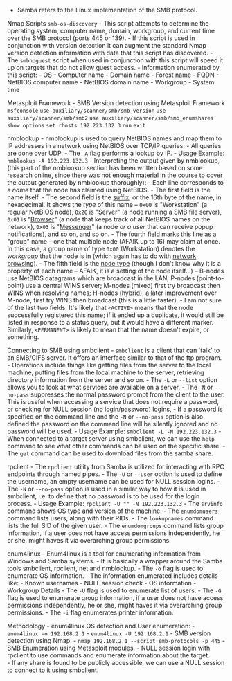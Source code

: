 - Samba refers to the Linux implementation of the SMB protocol.

Nmap Scripts
	`smb-os-discovery`
	- This script attempts to determine the operating system, computer name, domain, workgroup, and current time over the SMB protocol (ports 445 or 139).
	- If this script is used in conjunction with version detection it can augment the standard Nmap version detection information with data that this script has discovered.
	- The `smbnoguest` script when used in conjunction with this script will speed it up on targets that do not allow guest access.
	- Information enumerated by this script:
		- OS
		- Computer name
		- Domain name
		- Forest name
		- FQDN
		- NetBIOS computer name
		- NetBIOS domain name
		- Workgroup
		- System time

Metasploit Framework
	- SMB Version detection using Metasploit Framework
		`msfconsole`
		`use auxiliary/scanner/smb/smb_version`
		`use auxiliary/scanner/smb/smb2`
		`use auxiliary/scanner/smb/smb_enumshares`
		`show options`
		`set rhosts 192.223.132.3`
		`run`
		`exit`

nmblookup
	- nmblookup is used to query NetBIOS names and map them to IP addresses in a network using NetBIOS over TCP/IP queries.
	- All queries are done over UDP.
	- The `-A` flag performs a lookup by IP.
	- Usage Example: `nmblookup -A 192.223.132.3`
	- Interpreting the output given by nmblookup, (this part of the nmblookup section has been written based on some research online, since there was not enough material in the course to cover the output generated by nmblookup thoroughly):
		- Each line corresponds to a _name_ that the node has claimed using NetBIOS.
		- The first field is the name itself.
		- The second field is the [suffix](http://ubiqx.org/cifs/Appendix-C.html), or the 16th byte of the name, in hexadecimal. It shows the _type_ of this name – `0x00` is "Workstation" (a regular NetBIOS node), `0x20` is "Server" (a node running a SMB file server), `0x01` is "[Browser](http://technet.microsoft.com/en-us/library/cc751403.aspx)" (a node that keeps track of all NetBIOS names on the network), `0x03` is "[Messenger](https://en.wikipedia.org/wiki/Windows_Messenger_service)" (a node _or a user_ that can receive popup notifications), and so on, and so on.
		- The fourth field marks this line as a "group" name – one that multiple node (AFAIK up to 16) may claim at once. In this case, a group name of type `0x00` (Workstation) denotes the _workgroup_ that the node is in (which again has to do with [network browsing](http://ubiqx.org/cifs/Browsing.html)).
		- The fifth field is the [node type](http://support.microsoft.com/kb/119493) (though I don't know why it is a property of each name – AFAIK, it is a setting of the node itself…) – B-nodes use NetBIOS datagrams which are broadcast in the LAN; P-nodes (point-to-point) use a central WINS server; M-nodes (mixed) first try broadcast then WINS when resolving names; H-nodes (hybrid), a later improvement over M-node, first try WINS then broadcast (this is a little faster).
		- I am not sure of the last two fields. It's likely that `<ACTIVE>` means that the node successfully registered this name; if it ended up a duplicate, it would still be listed in response to a status query, but it would have a different marker. Similarly, `<PERMANENT>` is likely to mean that the name doesn't expire, or something.

Connecting to SMB using smbclient
	- `smbclient` is a client that can 'talk' to an SMB/CIFS server. It offers an interface similar to that of the ftp program.
	- Operations include things like getting files from the server to the local machine, putting files from the local machine to the server, retrieving directory information from the server and so on.
	- The `-L` or `--list` option allows you to look at what services are available on a server.
	- The `-N` or `--no-pass` suppresses the normal password prompt from the client to the user. This is useful when accessing a service that does not require a password, or checking for NULL session (no login/password) logins,
	- If a password is specified on the command line and the `-N` or `--no-pass` option is also defined the password on the command line will be silently ignored and no password will be used.
	- Usage Example: `smbclient -L -N 192.223.132.3`
	- When connected to a target server using smbclient, we can use the `help` command to see what other commands can be used on the specific share.
	- The `get` command can be used to download files from the samba share.

rpclient
	- The `rpclient` utility from Samba is utilized for interacting with RPC endpoints through named pipes.
	- The `-U` or `--user` option is used to define the username, an empty username can be used for NULL session logins.
	- The `-N` or `--no-pass` option is used in a similar way to how it is used in smbclient, i.e. to define that no password is to be used for the login process.
	- Usage Example: `rpclient -U "" -N 192.223.132.3`
	- The `srvinfo` command shows OS type and version of the machine.
	- The `enumdomusers` command lists users, along with their RIDs.
	- The `lookupnames` command lists the full SID of the given user.
	- The `enumdomgroups` command lists group information, if a user does not have access permissions independently, he or she, might haves it via overarching group permissions.

enum4linux
	- Enum4linux is a tool for enumerating information from Windows and Samba systems.
	- It is basically a wrapper around the Samba tools smbclient, rpclient, net and nmblookup.
	- The `-o` flag is used to enumerate OS information.
	- The information enumerated includes details like:
		- Known usernames
		- NULL session check
		- OS information
		- Workgroup Details
	- The `-U` flag is used to enumerate list of users.
	- The `-G` flag is used to enumerate group information, if a user does not have access permissions independently, he or she, might haves it via overarching group permissions.
	- The `-i` flag enumerates printer information.

Methodology
	- enum4linux OS detection and User enumeration:
		- `enum4linux -o 192.168.2.1`
		- `enum4linux -U 192.168.2.1`
	- SMB version detection using Nmap: 
		- `nmap 192.168.2.1 --script smb-protocols -p 445`
	- SMB Enumeration using Metasploit modules.
	- NULL session login with rpclient to use commands and enumerate information about the target.\
	- If any share is found to be publicly accessible, we can use a NULL session to connect to it using smbclient.